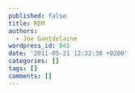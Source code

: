 ```yaml
---
published: false
title: REM
authors:
  - Joe Gantdelaine
wordpress_id: 845
date: '2011-05-21 12:32:38 +0200'
categories: []
tags: []
comments: []
---
```


